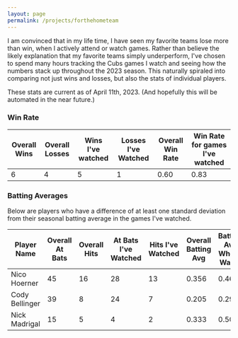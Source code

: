 ```yaml
---
layout: page
permalink: /projects/forthehometeam
---
```


I am convinced that in my life time, I have seen my favorite teams lose more than win, when I actively attend or watch games. Rather than believe the likely explanation that my favorite teams simply underperform, I've chosen to spend many hours
tracking the Cubs games I watch and seeing how the numbers stack up throughout the 2023 season. This naturally spiraled into comparing not just wins and losses, but also the stats of individual players.

These stats are current as of April 11th, 2023. (And hopefully this will be automated in the near future.)

### Win Rate

| Overall Wins | Overall Losses | Wins I've watched | Losses I've Watched | Overall Win Rate | Win Rate for games I've watched |
|-------|--------|---------|-------|--------|---------|
| 6 | 4 | 5 | 1 | 0.60 | 0.83 |

### Batting Averages

Below are players who have a difference of at least one standard deviation from their seasonal batting average in the games I've watched.

| Player Name | Overall At Bats | Overall Hits | At Bats I've Watched | Hits I've Watched | Overall Batting Avg | Batting Avg When I Watch |
|-------|-------|-------|-------|-------|-------|-------|
| Nico Hoerner | 45 | 16 | 28 | 13 | 0.356 | 0.464 |
| Cody Bellinger | 39 | 8 | 24 | 7 | 0.205 | 0.292 |
| Nick Madrigal | 15 | 5 | 4 | 2 | 0.333 | 0.500 |
